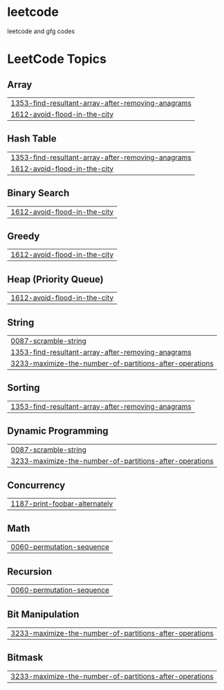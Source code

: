 # leetcode
leetcode and gfg codes

<!---LeetCode Topics Start-->
# LeetCode Topics
## Array
|  |
| ------- |
| [1353-find-resultant-array-after-removing-anagrams](https://github.com/Saumya-1008/leetcode/tree/master/1353-find-resultant-array-after-removing-anagrams) |
| [1612-avoid-flood-in-the-city](https://github.com/Saumya-1008/leetcode/tree/master/1612-avoid-flood-in-the-city) |
## Hash Table
|  |
| ------- |
| [1353-find-resultant-array-after-removing-anagrams](https://github.com/Saumya-1008/leetcode/tree/master/1353-find-resultant-array-after-removing-anagrams) |
| [1612-avoid-flood-in-the-city](https://github.com/Saumya-1008/leetcode/tree/master/1612-avoid-flood-in-the-city) |
## Binary Search
|  |
| ------- |
| [1612-avoid-flood-in-the-city](https://github.com/Saumya-1008/leetcode/tree/master/1612-avoid-flood-in-the-city) |
## Greedy
|  |
| ------- |
| [1612-avoid-flood-in-the-city](https://github.com/Saumya-1008/leetcode/tree/master/1612-avoid-flood-in-the-city) |
## Heap (Priority Queue)
|  |
| ------- |
| [1612-avoid-flood-in-the-city](https://github.com/Saumya-1008/leetcode/tree/master/1612-avoid-flood-in-the-city) |
## String
|  |
| ------- |
| [0087-scramble-string](https://github.com/Saumya-1008/leetcode/tree/master/0087-scramble-string) |
| [1353-find-resultant-array-after-removing-anagrams](https://github.com/Saumya-1008/leetcode/tree/master/1353-find-resultant-array-after-removing-anagrams) |
| [3233-maximize-the-number-of-partitions-after-operations](https://github.com/Saumya-1008/leetcode/tree/master/3233-maximize-the-number-of-partitions-after-operations) |
## Sorting
|  |
| ------- |
| [1353-find-resultant-array-after-removing-anagrams](https://github.com/Saumya-1008/leetcode/tree/master/1353-find-resultant-array-after-removing-anagrams) |
## Dynamic Programming
|  |
| ------- |
| [0087-scramble-string](https://github.com/Saumya-1008/leetcode/tree/master/0087-scramble-string) |
| [3233-maximize-the-number-of-partitions-after-operations](https://github.com/Saumya-1008/leetcode/tree/master/3233-maximize-the-number-of-partitions-after-operations) |
## Concurrency
|  |
| ------- |
| [1187-print-foobar-alternately](https://github.com/Saumya-1008/leetcode/tree/master/1187-print-foobar-alternately) |
## Math
|  |
| ------- |
| [0060-permutation-sequence](https://github.com/Saumya-1008/leetcode/tree/master/0060-permutation-sequence) |
## Recursion
|  |
| ------- |
| [0060-permutation-sequence](https://github.com/Saumya-1008/leetcode/tree/master/0060-permutation-sequence) |
## Bit Manipulation
|  |
| ------- |
| [3233-maximize-the-number-of-partitions-after-operations](https://github.com/Saumya-1008/leetcode/tree/master/3233-maximize-the-number-of-partitions-after-operations) |
## Bitmask
|  |
| ------- |
| [3233-maximize-the-number-of-partitions-after-operations](https://github.com/Saumya-1008/leetcode/tree/master/3233-maximize-the-number-of-partitions-after-operations) |
<!---LeetCode Topics End-->